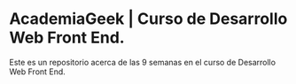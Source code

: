 # AcademiaGeek | Curso de Desarrollo Web Front End.

Este es un repositorio acerca de las 9 semanas en el curso de Desarrollo Web Front End.
